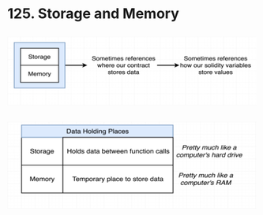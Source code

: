# 125. Storage and Memory

![125. Storage and Memory](../imgs/125.1_Storage-and-Memory.png)
---
![125. Storage and Memory](../imgs/125.2_Storage-and-Memory.png)
---